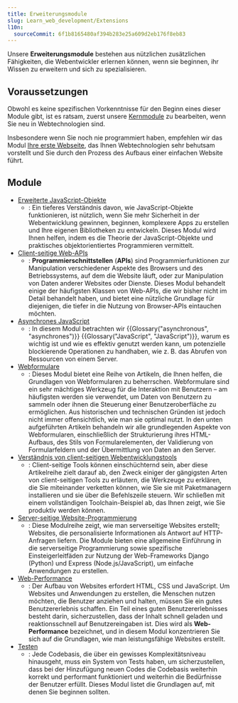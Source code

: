 ```yaml
---
title: Erweiterungsmodule
slug: Learn_web_development/Extensions
l10n:
  sourceCommit: 6f1b8165480af394b283e25a609d2eb176f8eb83
---
```


Unsere **Erweiterungsmodule** bestehen aus nützlichen zusätzlichen Fähigkeiten, die Webentwickler erlernen können, wenn sie beginnen, ihr Wissen zu erweitern und sich zu spezialisieren.

## Voraussetzungen

Obwohl es keine spezifischen Vorkenntnisse für den Beginn eines dieser Module gibt, ist es ratsam, zuerst unsere [Kernmodule](/de/docs/Learn_web_development/Core) zu bearbeiten, wenn Sie neu in Webtechnologien sind.

Insbesondere wenn Sie noch nie programmiert haben, empfehlen wir das Modul [Ihre erste Webseite](/de/docs/Learn_web_development/Getting_started/Your_first_website), das Ihnen Webtechnologien sehr behutsam vorstellt und Sie durch den Prozess des Aufbaus einer einfachen Website führt.

## Module

- [Erweiterte JavaScript-Objekte](/de/docs/Learn_web_development/Extensions/Advanced_JavaScript_objects)
  - : Ein tieferes Verständnis davon, wie JavaScript-Objekte funktionieren, ist nützlich, wenn Sie mehr Sicherheit in der Webentwicklung gewinnen, beginnen, komplexere Apps zu erstellen und Ihre eigenen Bibliotheken zu entwickeln. Dieses Modul wird Ihnen helfen, indem es die Theorie der JavaScript-Objekte und praktisches objektorientiertes Programmieren vermittelt.
- [Client-seitige Web-APIs](/de/docs/Learn_web_development/Extensions/Client-side_APIs)
  - : **Programmierschnittstellen** (**APIs**) sind Programmierfunktionen zur Manipulation verschiedener Aspekte des Browsers und des Betriebssystems, auf dem die Website läuft, oder zur Manipulation von Daten anderer Websites oder Dienste. Dieses Modul behandelt einige der häufigsten Klassen von Web-APIs, die wir bisher nicht im Detail behandelt haben, und bietet eine nützliche Grundlage für diejenigen, die tiefer in die Nutzung von Browser-APIs eintauchen möchten.
- [Asynchrones JavaScript](/de/docs/Learn_web_development/Extensions/Async_JS)
  - : In diesem Modul betrachten wir {{Glossary("asynchronous", "asynchrones")}} {{Glossary("JavaScript", "JavaScript")}}, warum es wichtig ist und wie es effektiv genutzt werden kann, um potenzielle blockierende Operationen zu handhaben, wie z. B. das Abrufen von Ressourcen von einem Server.
- [Webformulare](/de/docs/Learn_web_development/Extensions/Forms)
  - : Dieses Modul bietet eine Reihe von Artikeln, die Ihnen helfen, die Grundlagen von Webformularen zu beherrschen. Webformulare sind ein sehr mächtiges Werkzeug für die Interaktion mit Benutzern – am häufigsten werden sie verwendet, um Daten von Benutzern zu sammeln oder ihnen die Steuerung einer Benutzeroberfläche zu ermöglichen. Aus historischen und technischen Gründen ist jedoch nicht immer offensichtlich, wie man sie optimal nutzt. In den unten aufgeführten Artikeln behandeln wir alle grundlegenden Aspekte von Webformularen, einschließlich der Strukturierung ihres HTML-Aufbaus, des Stils von Formularelementen, der Validierung von Formularfeldern und der Übermittlung von Daten an den Server.
- [Verständnis von client-seitigen Webentwicklungstools](/de/docs/Learn_web_development/Extensions/Client-side_tools)
  - : Client-seitige Tools können einschüchternd sein, aber diese Artikelreihe zielt darauf ab, den Zweck einiger der gängigsten Arten von client-seitigen Tools zu erläutern, die Werkzeuge zu erklären, die Sie miteinander verketten können, wie Sie sie mit Paketmanagern installieren und sie über die Befehlszeile steuern. Wir schließen mit einem vollständigen Toolchain-Beispiel ab, das Ihnen zeigt, wie Sie produktiv werden können.
- [Server-seitige Website-Programmierung](/de/docs/Learn_web_development/Extensions/Server-side)
  - : Diese Modulreihe zeigt, wie man serverseitige Websites erstellt; Websites, die personalisierte Informationen als Antwort auf HTTP-Anfragen liefern. Die Module bieten eine allgemeine Einführung in die serverseitige Programmierung sowie spezifische Einsteigerleitfäden zur Nutzung der Web-Frameworks Django (Python) und Express (Node.js/JavaScript), um einfache Anwendungen zu erstellen.
- [Web-Performance](/de/docs/Learn_web_development/Extensions/Performance)
  - : Der Aufbau von Websites erfordert HTML, CSS und JavaScript. Um Websites und Anwendungen zu erstellen, die Menschen nutzen möchten, die Benutzer anziehen und halten, müssen Sie ein gutes Benutzererlebnis schaffen. Ein Teil eines guten Benutzererlebnisses besteht darin, sicherzustellen, dass der Inhalt schnell geladen und reaktionsschnell auf Benutzereingaben ist. Dies wird als **Web-Performance** bezeichnet, und in diesem Modul konzentrieren Sie sich auf die Grundlagen, wie man leistungsfähige Websites erstellt.
- [Testen](/de/docs/Learn_web_development/Extensions/Testing)
  - : Jede Codebasis, die über ein gewisses Komplexitätsniveau hinausgeht, muss ein System von Tests haben, um sicherzustellen, dass bei der Hinzufügung neuen Codes die Codebasis weiterhin korrekt und performant funktioniert und weiterhin die Bedürfnisse der Benutzer erfüllt. Dieses Modul listet die Grundlagen auf, mit denen Sie beginnen sollten.
